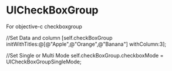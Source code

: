 # UICheckBoxGroup
For objective-c checkboxgroup

//Set Data and column
[self.checkBoxGroup initWithTitles:@[@"Apple",@"Orange",@"Banana"] withColumn:3];

//Set Single or Multi Mode
self.checkBoxGroup.checkboxMode = UICheckBoxGroupSingleMode;

